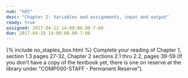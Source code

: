 ```yaml
---
num: "h02"
desc: "Chapter 2: Variables and assignments, input and output"
ready: true
assigned: 2017-04-12 14:00:00.00-7:00
due: 2017-04-19 14:00:00.00-7:00
---
```

{% include no_staples_box.html %}
Complete your reading of Chapter 1, section 1.3 pages 27-32, Chapter 2 sections 2.1 thru 2.2, pages 39-59   (If you don't have a copy of the textbook yet, there is one on reserve at the library under "COMP000-STAFF - Permanent Reserve").

<ol markdown="1">
</ol>